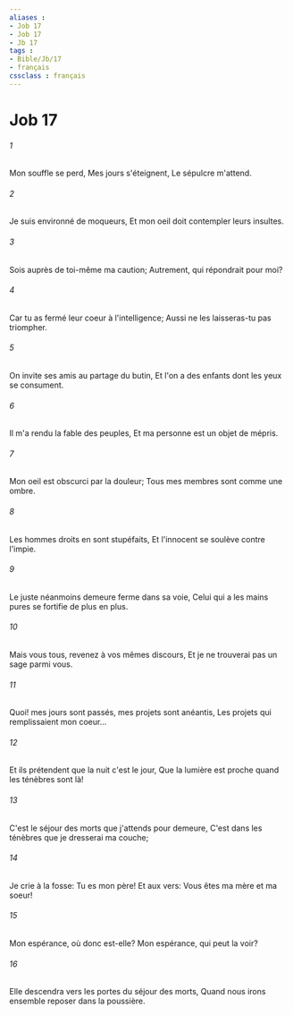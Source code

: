 ```yaml
---
aliases : 
- Job 17
- Job 17
- Jb 17
tags : 
- Bible/Jb/17
- français
cssclass : français
---
```


# Job 17

###### 1
Mon souffle se perd, Mes jours s'éteignent, Le sépulcre m'attend.
###### 2
Je suis environné de moqueurs, Et mon oeil doit contempler leurs insultes.
###### 3
Sois auprès de toi-même ma caution; Autrement, qui répondrait pour moi?
###### 4
Car tu as fermé leur coeur à l'intelligence; Aussi ne les laisseras-tu pas triompher.
###### 5
On invite ses amis au partage du butin, Et l'on a des enfants dont les yeux se consument.
###### 6
Il m'a rendu la fable des peuples, Et ma personne est un objet de mépris.
###### 7
Mon oeil est obscurci par la douleur; Tous mes membres sont comme une ombre.
###### 8
Les hommes droits en sont stupéfaits, Et l'innocent se soulève contre l'impie.
###### 9
Le juste néanmoins demeure ferme dans sa voie, Celui qui a les mains pures se fortifie de plus en plus.
###### 10
Mais vous tous, revenez à vos mêmes discours, Et je ne trouverai pas un sage parmi vous.
###### 11
Quoi! mes jours sont passés, mes projets sont anéantis, Les projets qui remplissaient mon coeur...
###### 12
Et ils prétendent que la nuit c'est le jour, Que la lumière est proche quand les ténèbres sont là!
###### 13
C'est le séjour des morts que j'attends pour demeure, C'est dans les ténèbres que je dresserai ma couche;
###### 14
Je crie à la fosse: Tu es mon père! Et aux vers: Vous êtes ma mère et ma soeur!
###### 15
Mon espérance, où donc est-elle? Mon espérance, qui peut la voir?
###### 16
Elle descendra vers les portes du séjour des morts, Quand nous irons ensemble reposer dans la poussière.
